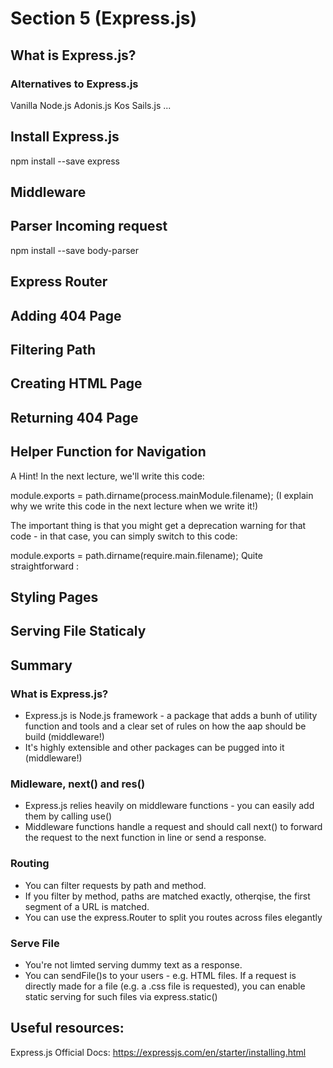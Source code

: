 # Section 5 (Express.js)

## What is Express.js?
### Alternatives to Express.js
Vanilla Node.js
Adonis.js
Kos
Sails.js
...

## Install Express.js
npm install --save express

## Middleware

## Parser Incoming request
npm install --save body-parser

## Express Router
## Adding 404 Page
## Filtering Path
## Creating HTML Page
## Returning 404 Page
## Helper Function for Navigation
A Hint!
In the next lecture, we'll write this code:

module.exports = path.dirname(process.mainModule.filename);
(I explain why we write this code in the next lecture when we write it!)

The important thing is that you might get a deprecation warning for that code - in that case, you can simply switch to this code:

module.exports = path.dirname(require.main.filename);
Quite straightforward :

## Styling Pages
## Serving File Staticaly

## Summary
### What is Express.js?
- Express.js is Node.js framework - a package that adds a bunh of utility function and tools and a clear set of rules on how the aap should be build (middleware!)
- It's highly extensible and other packages can be pugged into it (middleware!)

### Midleware, next() and res()
- Express.js relies heavily on middleware functions - you can easily add them by calling use()
- Middleware functions handle a request and should call next() to forward the request to the next function in line or send a response.

### Routing
- You can filter requests by path and method.
- If you filter by method, paths are matched exactly, otherqise, the first segment of a URL is matched.
- You can use the express.Router to split you routes across files elegantly

### Serve File
- You're not limted serving dummy text as a response.
- You can sendFile()s to your users - e.g. HTML files.
If a request is directly made for a file (e.g. a .css file is requested), you can enable static serving for such files via express.static()


## Useful resources:

Express.js Official Docs: https://expressjs.com/en/starter/installing.html